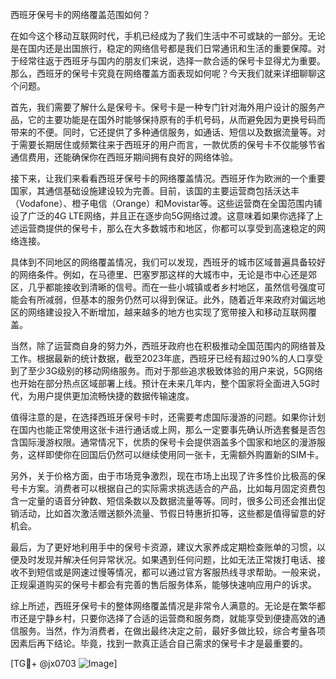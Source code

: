 西班牙保号卡的网络覆盖范围如何？

在如今这个移动互联网时代，手机已经成为了我们生活中不可或缺的一部分。无论是在国内还是出国旅行，稳定的网络信号都是我们日常通讯和生活的重要保障。对于经常往返于西班牙与国内的朋友们来说，选择一款合适的保号卡显得尤为重要。那么，西班牙的保号卡究竟在网络覆盖方面表现如何呢？今天我们就来详细聊聊这个问题。

首先，我们需要了解什么是保号卡。保号卡是一种专门针对海外用户设计的服务产品，它的主要功能是在国外时能够保持原有的手机号码，从而避免因为更换号码而带来的不便。同时，它还提供了多种通信服务，如通话、短信以及数据流量等。对于需要长期居住或频繁往来于西班牙的用户而言，一款优质的保号卡不仅能够节省通信费用，还能确保你在西班牙期间拥有良好的网络体验。

接下来，让我们来看看西班牙保号卡的网络覆盖情况。西班牙作为欧洲的一个重要国家，其通信基础设施建设较为完善。目前，该国的主要运营商包括沃达丰（Vodafone）、橙子电信（Orange）和Movistar等。这些运营商在全国范围内铺设了广泛的4G LTE网络，并且正在逐步向5G网络过渡。这意味着如果你选择了上述运营商提供的保号卡，那么在大多数城市和地区，你都可以享受到高速稳定的网络连接。

具体到不同地区的网络覆盖情况，我们可以发现，西班牙的城市区域普遍具备较好的网络条件。例如，在马德里、巴塞罗那这样的大城市中，无论是市中心还是郊区，几乎都能接收到清晰的信号。而在一些小城镇或者乡村地区，虽然信号强度可能会有所减弱，但基本的服务仍然可以得到保证。此外，随着近年来政府对偏远地区的网络建设投入不断增加，越来越多的地方也实现了宽带接入和移动互联网覆盖。

当然，除了运营商自身的努力外，西班牙政府也在积极推动全国范围内的网络普及工作。根据最新的统计数据，截至2023年底，西班牙已经有超过90%的人口享受到了至少3G级别的移动网络服务。而对于那些追求极致体验的用户来说，5G网络也开始在部分热点区域部署上线。预计在未来几年内，整个国家将全面进入5G时代，为用户提供更加流畅快捷的数据传输速度。

值得注意的是，在选择西班牙保号卡时，还需要考虑国际漫游的问题。如果你计划在国内也能正常使用这张卡进行通话或上网，那么一定要事先确认所选套餐是否包含国际漫游权限。通常情况下，优质的保号卡会提供涵盖多个国家和地区的漫游服务，这样即使你在回国后仍然可以继续使用同一张卡，无需额外购置新的SIM卡。

另外，关于价格方面，由于市场竞争激烈，现在市场上出现了许多性价比极高的保号卡方案。消费者可以根据自己的实际需求挑选适合的产品，比如每月固定资费包含一定量的语音分钟数、短信条数以及数据流量等等。同时，很多公司还会推出促销活动，比如首次激活赠送额外流量、节假日特惠折扣等，这些都是值得留意的好机会。

最后，为了更好地利用手中的保号卡资源，建议大家养成定期检查账单的习惯，以便及时发现并解决任何异常状况。如果遇到任何问题，比如无法正常拨打电话、接收不到短信或是网速过慢等情况，都可以通过官方客服热线寻求帮助。一般来说，正规渠道购买的保号卡都会有完善的售后服务体系，能够快速响应用户的诉求。

综上所述，西班牙保号卡的整体网络覆盖情况是非常令人满意的。无论是在繁华都市还是宁静乡村，只要你选择了合适的运营商和服务商，就能享受到便捷高效的通信服务。当然，作为消费者，在做出最终决定之前，最好多做比较，综合考量各项因素后再下结论。毕竟，找到一款真正适合自己需求的保号卡才是最重要的。

[TG💪+ @jx0703 ![Image](https://github.com/user-attachments/assets/dbca1d08-cadb-493c-b0ec-ad6f7a83f270)]